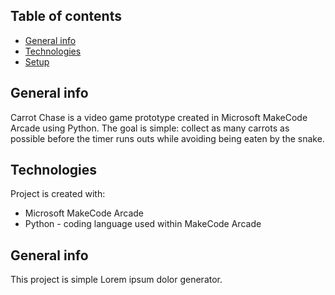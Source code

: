 ## Table of contents
* [General info](#general-info)
* [Technologies](#technologies)
* [Setup](#setup)

## General info
Carrot Chase is a video game prototype created in Microsoft MakeCode Arcade using Python. The goal is simple: collect as many carrots as possible before the timer runs outs while avoiding being eaten by the snake. 
	
## Technologies
Project is created with:
* Microsoft MakeCode Arcade
* Python - coding language used within MakeCode Arcade 



## General info
This project is simple Lorem ipsum dolor generator.
